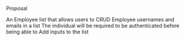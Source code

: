 Proposal

An Employee list that allows users to CRUD Employee usernames and emails in a list
The individual will be required to be authenticated before being able to Add inputs to the list
